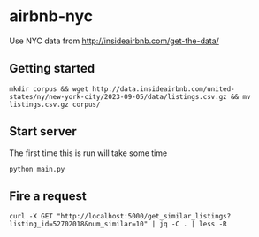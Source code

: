 # airbnb-nyc
Use NYC data from http://insideairbnb.com/get-the-data/

## Getting started

```shell
mkdir corpus && wget http://data.insideairbnb.com/united-states/ny/new-york-city/2023-09-05/data/listings.csv.gz && mv listings.csv.gz corpus/
```

## Start server
The first time this is run will take some time

```shell
python main.py
```

## Fire a request
```shell
curl -X GET "http://localhost:5000/get_similar_listings?listing_id=52702018&num_similar=10" | jq -C . | less -R
```